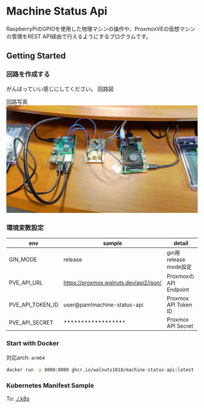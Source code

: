 # Machine Status Api
RaspberryPiのGPIOを使用した物理マシンの操作や、ProxmoxVEの仮想マシンの管理をREST API経由で行えるようにするプログラムです。

## Getting Started

### 回路を作成する
がんばっていい感じにしてください。
回路図

回路写真
[![Circuit Picture](./.resources/cicuitpicture.jpg)](https://twitter.com/walnuts1018/status/1628759384414367751)

### 環境変数設定
|env|sample|detail|
| --- | --- | --- |
|GIN_MODE|release|gin用release mode設定|
|PVE_API_URL|https://proxmox.walnuts.dev/api2/json/|ProxmoxのAPI Endpoint|
|PVE_API_TOKEN_ID|user@pam!machine-status-api|Proxmox API Token ID|
|PVE_API_SECRET|******************|Proxmox API Secret|
### Start with Docker
対応arch: `arm64`
```bash
docker run -p 8080:8080 ghcr.io/walnuts1018/machine-status-api:latest
```

### Kubernetes Manifest Sample

To: [./.k8s](./.k8s)
